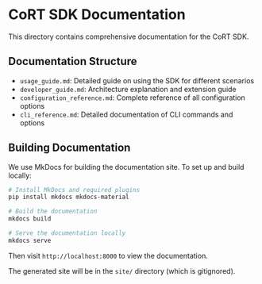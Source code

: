 # CoRT SDK Documentation

This directory contains comprehensive documentation for the CoRT SDK.

## Documentation Structure

- `usage_guide.md`: Detailed guide on using the SDK for different scenarios
- `developer_guide.md`: Architecture explanation and extension guide
- `configuration_reference.md`: Complete reference of all configuration options
- `cli_reference.md`: Detailed documentation of CLI commands and options

## Building Documentation

We use MkDocs for building the documentation site. To set up and build locally:

```bash
# Install MkDocs and required plugins
pip install mkdocs mkdocs-material

# Build the documentation
mkdocs build

# Serve the documentation locally
mkdocs serve
```

Then visit `http://localhost:8000` to view the documentation.

The generated site will be in the `site/` directory (which is gitignored).
